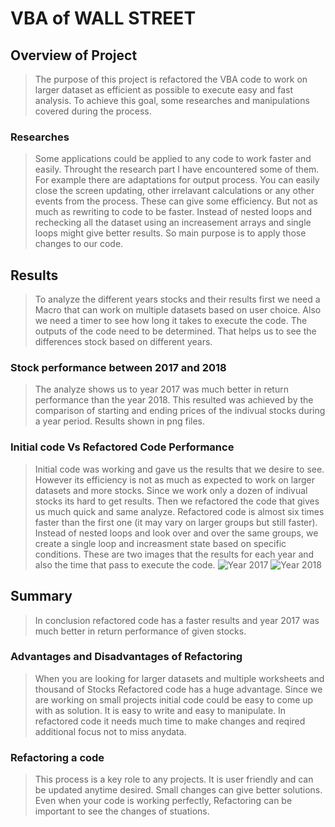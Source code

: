 # VBA of WALL STREET
## Overview of Project
>The purpose of this project is refactored the VBA code to work on larger dataset as efficient as possible to execute easy and fast analysis. To achieve this goal, some researches and manipulations covered during the process.
### Researches
>Some applications could be applied to any code to work faster and easily. Throught the research part I have encountered some of them. For example there are adaptations for output process. You can easily close the screen updating, other irrelavant calculations or any other events from the process. These can give some efficiency. But not as much as rewriting to code to be faster. Instead of nested loops and rechecking all the dataset using an increasement arrays and single loops might give better results. So main purpose is to apply those changes to our code.
## Results
> To analyze the different years stocks and their results first we need a Macro that can work on multiple datasets based on user choice. Also we need a timer to see how long it takes to execute the code. The outputs of the code need to be determined. That helps us to see the differences stock based on different years. 
### Stock performance between 2017 and 2018
>The analyze shows us to year 2017 was much better in return performance than the year 2018. This resulted was achieved by the comparison of starting and ending prices of the indivual stocks during a year period. Results shown in png files.
### Initial code Vs Refactored Code Performance
> Initial code was working and gave us the results that we desire to see. However its efficiency is not as much as expected to work on larger datasets and more stocks. Since we work only a dozen of indivual stocks its hard to get results. Then we refactored the code that gives us much quick and same analyze. Refactored code is almost six times faster than the first one (it may vary on larger groups but still faster). Instead of nested loops and look over and over the same groups, we create a single loop and increasment state based on specific conditions. 
These are two images that the results for each year and also the time that pass to execute the code. 
![Year 2017](/../../../../github/docs/blob/main/assets/Resources/VBA_Challenge_2017)
![Year 2018](https://github.com/yaparnehir/stocks-analysis/tree/main/Resources/VBA_Challenge_2018)
## Summary
>In conclusion refactored code has a faster results and year 2017 was much better in return performance of given stocks. 
### Advantages and Disadvantages of Refactoring
>When you are looking for larger datasets and multiple worksheets and thousand of Stocks Refactored code has a huge advantage. Since we are working on small projects initial code could be easy to come up with as solution. It is easy to write and easy to manipulate. In refactored code it needs much time to make changes and reqired additional focus not to miss anydata.  
### Refactoring a code
>This process is a key role to any projects. It is user friendly and can be updated anytime desired. Small changes can give better solutions. Even when your code is working perfectly, Refactoring can be important to see the changes of stuations. 
